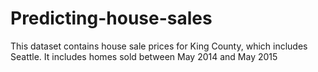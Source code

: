 # Predicting-house-sales
This dataset contains house sale prices for King County, which includes Seattle. It includes homes sold between May 2014 and May 2015
